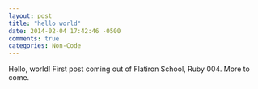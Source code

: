 ```yaml
---
layout: post
title: "hello world"
date: 2014-02-04 17:42:46 -0500
comments: true
categories: Non-Code
---
```

Hello, world! First post coming out of Flatiron School, Ruby 004. More to come.